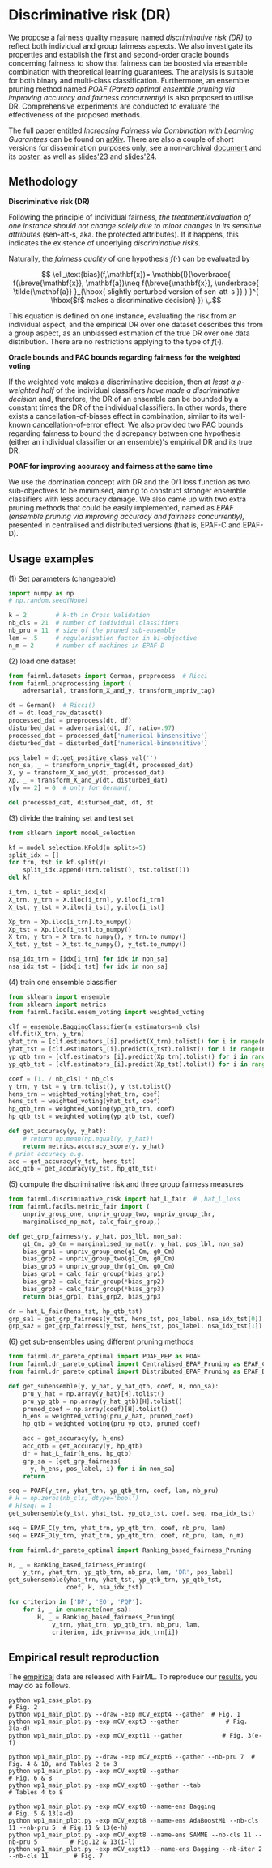 # Discriminative risk (DR)


We propose a fairness quality measure named *discriminative risk (DR)* to reflect both individual and group fairness aspects. We also investigate its properties and establish the first and second-order oracle bounds concerning fairness to show that fairness can be boosted via ensemble combination with theoretical learning guarantees. The analysis is suitable for both binary and multi-class classification. Furthermore, an ensemble pruning method named *POAF (Pareto optimal ensemble pruning via improving
accuracy and fairness concurrently)* is also proposed to utilise DR. Comprehensive experiments are conducted to evaluate the effectiveness of the proposed methods.

The full paper entitled *Increasing Fairness via Combination with Learning Guarantees* can be found on [arXiv](https://arxiv.org/pdf/2301.10813). There are also a couple of short versions for dissemination purposes only, see a non-archival [document](https://openreview.net/pdf?id=QHILhNkVUX) and its [poster](https://eustomadew.github.io/posters/2024_m3l_bounds.pdf), as well as [slides'23](https://eustomadew.github.io/slides/pre23_letall.pdf) and [slides'24](https://eustomadew.github.io/slides/pre24_melanie.pdf).


## Methodology

**Discriminative risk (DR)**

Following the principle of individual fairness, *the treatment/evaluation of one instance should not change solely due to minor changes in its sensitive attributes* (sen-att-s, aka. the protected attributes). If it happens, this indicates the existence of underlying *discriminative risks*.

Naturally, the *fairness quality* of one hypothesis $f(\cdot)$ can be evaluated by

$$ \ell_\text{bias}(f,\mathbf{x})= \mathbb{I}(\overbrace{ f(\breve{\mathbf{x}}, \mathbf{a})\neq f(\breve{\mathbf{x}}, \underbrace{ \tilde{\mathbf{a}} }_{\hbox{ slightly perturbed version of sen-att-s }} ) }^{ \hbox{$f$ makes a discriminative decision} }) \,.$$

This equation is defined on one instance, evaluating the risk from an individual aspect, and the empirical DR over one dataset describes this from a group aspect, as an unbiassed estimation of the true DR over one data distribution. There are no restrictions applying to the type of $f(\cdot)$.


**Oracle bounds and PAC bounds regarding fairness for the weighted voting**

If the weighted vote makes a discriminative decision, then *at least a $\rho$-weighted half* of the individual classifiers *have made a discriminative decision* and, therefore, the DR of an ensemble can be bounded by a constant times the DR of the individual classifiers. In other words, there exists a cancellation-of-biases effect in combination, similar to its well-known cancellation-of-error effect. We also provided two PAC bounds regarding fairness to bound the discrepancy between one hypothesis (either an individual classifier or an ensemble)'s empirical DR and its true DR.


**POAF for improving accuracy and fairness at the same time**

We use the domination concept with DR and the 0/1 loss function as two sub-objectives to be minimised, aiming to construct stronger ensemble classifiers with less accuracy damage. We also came up with two
extra pruning methods that could be easily implemented,
named as *EPAF (ensemble pruning via improving accuracy and
fairness concurrently),* presented in centralised and distributed versions (that is, EPAF-C and EPAF-D).



## Usage examples
<!-- Examples of how to use them -->

(1) Set parameters (changeable)
```python
import numpy as np
# np.random.seed(None)

k = 2        # k-th in Cross Validation
nb_cls = 21  # number of individual classifiers
nb_pru = 11  # size of the pruned sub-ensemble
lam = .5     # regularisation factor in bi-objective
n_m = 2      # number of machines in EPAF-D
```

(2) load one dataset
```python
from fairml.datasets import German, preprocess  # Ricci
from fairml.preprocessing import (
    adversarial, transform_X_and_y, transform_unpriv_tag)

dt = German()  # Ricci()
df = dt.load_raw_dataset()
processed_dat = preprocess(dt, df)
disturbed_dat = adversarial(dt, df, ratio=.97)
processed_dat = processed_dat['numerical-binsensitive']
disturbed_dat = disturbed_dat['numerical-binsensitive']

pos_label = dt.get_positive_class_val('')
non_sa, _ = transform_unpriv_tag(dt, processed_dat)
X, y = transform_X_and_y(dt, processed_dat)
Xp, _ = transform_X_and_y(dt, disturbed_dat)
y[y == 2] = 0  # only for German()

del processed_dat, disturbed_dat, df, dt
```

(3) divide the training set and test set
```python
from sklearn import model_selection

kf = model_selection.KFold(n_splits=5)
split_idx = []
for trn, tst in kf.split(y):
    split_idx.append((trn.tolist(), tst.tolist()))
del kf

i_trn, i_tst = split_idx[k]
X_trn, y_trn = X.iloc[i_trn], y.iloc[i_trn]
X_tst, y_tst = X.iloc[i_tst], y.iloc[i_tst]

Xp_trn = Xp.iloc[i_trn].to_numpy()
Xp_tst = Xp.iloc[i_tst].to_numpy()
X_trn, y_trn = X_trn.to_numpy(), y_trn.to_numpy()
X_tst, y_tst = X_tst.to_numpy(), y_tst.to_numpy()

nsa_idx_trn = [idx[i_trn] for idx in non_sa]
nsa_idx_tst = [idx[i_tst] for idx in non_sa]
```

(4) train one ensemble classifier
```python
from sklearn import ensemble
from sklearn import metrics
from fairml.facils.ensem_voting import weighted_voting

clf = ensemble.BaggingClassifier(n_estimators=nb_cls)
clf.fit(X_trn, y_trn)
yhat_trn = [clf.estimators_[i].predict(X_trn).tolist() for i in range(nb_cls)]
yhat_tst = [clf.estimators_[i].predict(X_tst).tolist() for i in range(nb_cls)]
yp_qtb_trn = [clf.estimators_[i].predict(Xp_trn).tolist() for i in range(nb_cls)]
yp_qtb_tst = [clf.estimators_[i].predict(Xp_tst).tolist() for i in range(nb_cls)]

coef = [1. / nb_cls] * nb_cls
y_trn, y_tst = y_trn.tolist(), y_tst.tolist()
hens_trn = weighted_voting(yhat_trn, coef)
hens_tst = weighted_voting(yhat_tst, coef)
hp_qtb_trn = weighted_voting(yp_qtb_trn, coef)
hp_qtb_tst = weighted_voting(yp_qtb_tst, coef)

def get_accuracy(y, y_hat):
    # return np.mean(np.equal(y, y_hat))
    return metrics.accuracy_score(y, y_hat)
# print accuracy e.g.
acc = get_accuracy(y_tst, hens_tst)
acc_qtb = get_accuracy(y_tst, hp_qtb_tst)
```

(5) compute the discriminative risk and three group fairness measures
```python
from fairml.discriminative_risk import hat_L_fair  # ,hat_L_loss
from fairml.facils.metric_fair import (
    unpriv_group_one, unpriv_group_two, unpriv_group_thr,
    marginalised_np_mat, calc_fair_group,)

def get_grp_fairness(y, y_hat, pos_lbl, non_sa):
    g1_Cm, g0_Cm = marginalised_np_mat(y, y_hat, pos_lbl, non_sa)
    bias_grp1 = unpriv_group_one(g1_Cm, g0_Cm)
    bias_grp2 = unpriv_group_two(g1_Cm, g0_Cm)
    bias_grp3 = unpriv_group_thr(g1_Cm, g0_Cm)
    bias_grp1 = calc_fair_group(*bias_grp1)
    bias_grp2 = calc_fair_group(*bias_grp2)
    bias_grp3 = calc_fair_group(*bias_grp3)
    return bias_grp1, bias_grp2, bias_grp3

dr = hat_L_fair(hens_tst, hp_qtb_tst)
grp_sa1 = get_grp_fairness(y_tst, hens_tst, pos_label, nsa_idx_tst[0])
grp_sa2 = get_grp_fairness(y_tst, hens_tst, pos_label, nsa_idx_tst[1])
```

(6) get sub-ensembles using different pruning methods
```python
from fairml.dr_pareto_optimal import POAF_PEP as POAF
from fairml.dr_pareto_optimal import Centralised_EPAF_Pruning as EPAF_C
from fairml.dr_pareto_optimal import Distributed_EPAF_Pruning as EPAF_D

def get_subensemble(y, y_hat, y_hat_qtb, coef, H, non_sa):
    pru_y_hat = np.array(y_hat)[H].tolist()
    pru_yp_qtb = np.array(y_hat_qtb)[H].tolist()
    pruned_coef = np.array(coef)[H].tolist()
    h_ens = weighted_voting(pru_y_hat, pruned_coef)
    hp_qtb = weighted_voting(pru_yp_qtb, pruned_coef)

    acc = get_accuracy(y, h_ens)
    acc_qtb = get_accuracy(y, hp_qtb)
    dr = hat_L_fair(h_ens, hp_qtb)
    grp_sa = [get_grp_fairness(
      y, h_ens, pos_label, i) for i in non_sa]
    return

seq = POAF(y_trn, yhat_trn, yp_qtb_trn, coef, lam, nb_pru)
# H = np.zeros(nb_cls, dtype='bool')
# H[seq] = 1
get_subensemble(y_tst, yhat_tst, yp_qtb_tst, coef, seq, nsa_idx_tst)

seq = EPAF_C(y_trn, yhat_trn, yp_qtb_trn, coef, nb_pru, lam)
seq = EPAF_D(y_trn, yhat_trn, yp_qtb_trn, coef, nb_pru, lam, n_m)
```

```python
from fairml.dr_pareto_optimal import Ranking_based_fairness_Pruning

H, _ = Ranking_based_fairness_Pruning(
    y_trn, yhat_trn, yp_qtb_trn, nb_pru, lam, 'DR', pos_label)
get_subensemble(yhat_trn, yhat_tst, yp_qtb_trn, yp_qtb_tst,
                coef, H, nsa_idx_tst)

for criterion in ['DP', 'EO', 'PQP']:
    for i, _ in enumerate(non_sa):
        H, _ = Ranking_based_fairness_Pruning(
            y_trn, yhat_trn, yp_qtb_trn, nb_pru, lam,
            criterion, idx_priv=nsa_idx_trn[i])
```


## Empirical result reproduction

The [empirical](https://github.com/eustomaqua/FairML/tree/master/findings) data are released with FairML. To reproduce our [results](https://arxiv.org/pdf/2301.10813), you may do as follows.

```shell
python wp1_case_plot.py                                                       # Fig. 2
python wp1_main_plot.py --draw -exp mCV_expt4 --gather  # Fig. 1
python wp1_main_plot.py -exp mCV_expt3 --gather             # Fig. 3(a-d)
python wp1_main_plot.py -exp mCV_expt11 --gather           # Fig. 3(e-f)

python wp1_main_plot.py --draw -exp mCV_expt6 --gather --nb-pru 7  # Fig. 4 & 10, and Tables 2 to 3
python wp1_main_plot.py -exp mCV_expt8 --gather                              # Fig. 6 & 8
python wp1_main_plot.py -exp mCV_expt8 --gather --tab                      # Tables 4 to 8

python wp1_main_plot.py -exp mCV_expt8 --name-ens Bagging                                            # Fig. 5 & 13(a-d)
python wp1_main_plot.py -exp mCV_expt8 --name-ens AdaBoostM1 --nb-cls 11 --nb-pru 5  # Fig.11 & 13(e-h)
python wp1_main_plot.py -exp mCV_expt8 --name-ens SAMME --nb-cls 11 --nb-pru 5         # Fig.12 & 13(i-l)
python wp1_main_plot.py -exp mCV_expt10 --name-ens Bagging --nb-iter 2 --nb-cls 11       # Fig. 7
```
